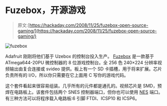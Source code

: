 # Fuzebox，开源游戏

> 原文:[https://hackaday.com/2008/11/25/fuzebox-open-source-gaming/](https://hackaday.com/2008/11/25/fuzebox-open-source-gaming/)

![fuzebox](../Images/106cc35541a7e5e587e5f2fbd6483eb1.png "fuzebox")

Adafruit 刚刚将他们基于 Uzebox 的控制台投入生产。 [Fuzebox](http://www.adafruit.com/index.php?main_page=index&cPath=30 "Adafruit Industries, Unique & fun DIY electronics and kits") 是一款基于 ATmega644-20PU 微控制器的 8 位游戏控制台。全 256 色 240×224 分辨率视频输出由复合连接或 svideo 提供。板上有一个 SD 卡插槽，用于将来扩展。芯片负责所有的 I/O，所以你只需要在它上面用 C 写你的游戏代码。

这个套件看起来很容易组装。几乎所有的元件都是通孔的。视频芯片是 SMD，预焊在电路板上。该套件包括两个 SNES 控制器端口，但你也可以使用 [NES](http://www.mahalo.com/Nintendo_Entertainment_System "Nintendo Entertainment System - Mahalo") 端口。有三种方法可以将程序载入电路板:6 引脚 FTDI、ICSP10 和 ICSP6。